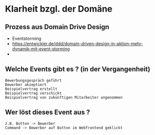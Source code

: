 # Klarheit bzgl. der Domäne 

## Prozess aus Domain Drive Design

  * Eventstorming
  * https://entwickler.de/ddd/domain-driven-design-in-aktion-mehr-dynamik-mit-event-storming
  * 

## Welche Events gibt es ? (in der Vergangenheit) 

```
Bewerbungsgespräch geführt 
Bewerber akzeptiert 
Beispielvertrag erstellt 
Beispielvertrag verschickt
Beispielvertrag von zukünftigen Mitarbeiter angenommen 
```

## Wer löst dieses Event aus ? 


```
z.B. Button -> Bewerber 
Command -> Bewerber auf Button im Webfrontend geklickt

```


